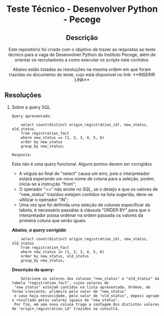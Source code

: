 <h1 align="center">
  Teste Técnico - Desenvolver Python - Pecege
</h1>
<h2 align="center">
  Descrição
</h2>
<p align="center">
    Este repositório foi criado com o objetivo de trazer as respostas ao teste técnico para a vaga de Desenvolver Python do Instituto Pecege, além de orientar os recrutadores a como executar os scripts nele contidos.
</p>
<p align="center">
    Abaixo estão listadas as resoluções na mesma ordem em que foram trazidas no documento do teste, cujo está disponível no link: **INSERIR LINK**
</p>


## Resoluções

1. Sobre a query SQL

    `Query apresentada:`

    ```
        select count(distinct origin_registration_id), new_status, old_status,
        from registration_fact
        where new_status == (1, 2, 3, 4, 5, 6)
        order by new_status
        group_by new_status;
    ```
    `Resposta:`

    Esta não é uma query funcional. Alguns pontos devem ser corrigidos
    
    - A vírgula ao final do "select" causa um erro, pois o interpretador estará esperando um novo nome de coluna para a seleção, porém, inicia-se a instrução "from";
    - O operador "==" não existe no SQL, se o desejo e que os valores de "new_status" trazidos estejam contidos na lista sugerida, deve-se ultilizar o operador "IN";
    - Uma vez que foi definida uma seleção de colunas específicar da tabela, é necessário passálas à cláusula "ORDER BY" para que o interpretador possa ordenar na ordem passada os valores da primeira coluna que serão iguais.


    ***Abaixo, a query corrigida:***

    ```
        select count(distinct origin_registration_id), new_status, old_status
        from registration_fact
        where new_status in (1, 2, 3, 4, 5, 6)
        order by new_status, old_status
        group_by new_status;
    ```

    **Descrição da query:**
    ```
        Selecione os valores das colunas "new_status" e "old_status" da tabela "registration_fact", cujos valores de
     "new_status" estejam contidos na lista apresentada. Ordene, de forma crescente, primeiro pelo valor de "new_status"
     e caso haja nessecidade, pelo valor de "old_status", depois agrupe o resultado pelos valores iguais de "new_status".
     Por fim, em uma nova coluna traga a contagem dos distintos valores de "origin_registration_id" trazidos na consulta.
    ```
